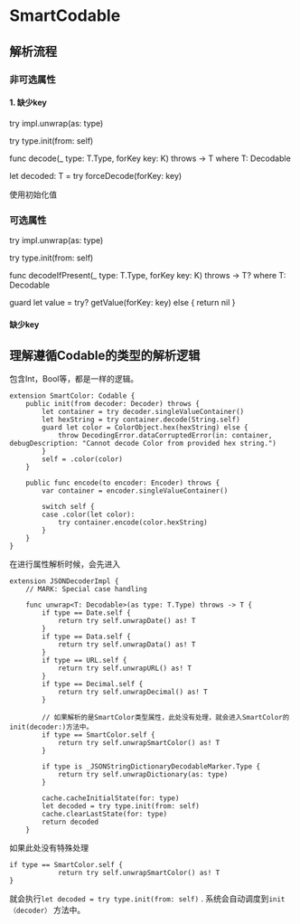 # SmartCodable



## 解析流程



### 非可选属性

#### 1. 缺少key

try impl.unwrap(as: type)

try type.init(from: self)

func decode<T>(_ type: T.Type, forKey key: K) throws -> T where T: Decodable

let decoded: T = try forceDecode(forKey: key)

使用初始化值

### 可选属性

try impl.unwrap(as: type)

try type.init(from: self)

func decodeIfPresent<T>(_ type: T.Type, forKey key: K) throws -> T? where T: Decodable

guard let value = try? getValue(forKey: key) else { return nil }

#### 缺少key





## 理解遵循Codable的类型的解析逻辑

包含Int，Bool等，都是一样的逻辑。

```
extension SmartColor: Codable {
    public init(from decoder: Decoder) throws {
        let container = try decoder.singleValueContainer()
        let hexString = try container.decode(String.self)
        guard let color = ColorObject.hex(hexString) else {
            throw DecodingError.dataCorruptedError(in: container, debugDescription: "Cannot decode Color from provided hex string.")
        }
        self = .color(color)
    }
    
    public func encode(to encoder: Encoder) throws {
        var container = encoder.singleValueContainer()
        
        switch self {
        case .color(let color):
            try container.encode(color.hexString)
        }
    }
}
```

在进行属性解析时候，会先进入

```
extension JSONDecoderImpl {
    // MARK: Special case handling

    func unwrap<T: Decodable>(as type: T.Type) throws -> T {
        if type == Date.self {
            return try self.unwrapDate() as! T
        }
        if type == Data.self {
            return try self.unwrapData() as! T
        }
        if type == URL.self {
            return try self.unwrapURL() as! T
        }
        if type == Decimal.self {
            return try self.unwrapDecimal() as! T
        }
        
        // 如果解析的是SmartColor类型属性，此处没有处理，就会进入SmartColor的init(decoder:)方法中。
        if type == SmartColor.self {
            return try self.unwrapSmartColor() as! T
        }
        
        if type is _JSONStringDictionaryDecodableMarker.Type {
            return try self.unwrapDictionary(as: type)
        }

        cache.cacheInitialState(for: type)
        let decoded = try type.init(from: self)
        cache.clearLastState(for: type)
        return decoded
    }

```

如果此处没有特殊处理

```
if type == SmartColor.self {
            return try self.unwrapSmartColor() as! T
}
```

就会执行`let decoded = try type.init(from: self)` .  系统会自动调度到`init（decoder）` 方法中。 
